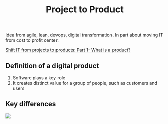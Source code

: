 ﻿---
title: Project to Product
---
Idea from agile, lean, devops, digital transformation. In part about moving IT from cost to profit center.

[Shift IT from projects to products: Part 1- What is a product?](https://www.thoughtworks.com/en-au/insights/blog/shift-it-projects-products-part-1-what-product)


## Definition of a digital product

1. Software plays a key role
2. It creates distinct value for a group of people, such as customers and users

## Key differences

![](https://djon.es/assets/memex/sense/Design/images/diffProjectProduct.png)